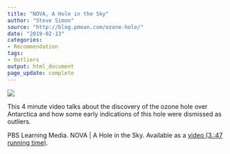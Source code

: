 ```yaml
---
title: "NOVA, A Hole in the Sky"
author: "Steve Simon"
source: "http://blog.pmean.com/ozone-hole/"
date: "2019-02-13"
categories:
- Recommendation
tags:
- Outliers
output: html_document
page_update: complete
---
```


![](http://www.pmean.com/new-images/19/ozone-hole01.png)

<div class="notes">

This 4 minute video talks about the discovery of the ozone hole over Antarctica and how some early indications of this hole were dismissed as outliers.

PBS Learning Media. NOVA | A Hole in the Sky. Available as a [video (3.:47 running time)][pbs1]. 

[pbs1]: https://www.pbslearningmedia.org/resource/ess05.sci.ess.watcyc.antarctica/a-hole-in-the-sky/

</div>


